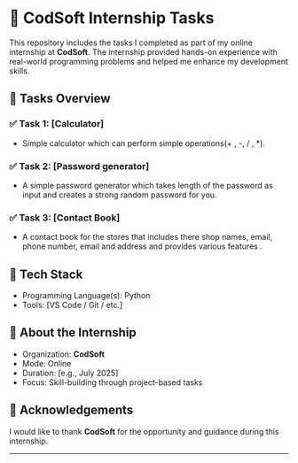 # 💼 CodSoft Internship Tasks

This repository includes the tasks I completed as part of my online internship at **CodSoft**. The internship provided hands-on experience with real-world programming problems and helped me enhance my development skills.

## 📁 Tasks Overview

### ✅ Task 1: [Calculator]

* Simple calculator which can perform simple operations(+ , -, / , \*).

### ✅ Task 2: [Password generator]

* A simple password generator which takes length of the password as input and creates a strong random password for you.

### ✅ Task 3: [Contact Book]

* A contact book for the stores that includes there shop names, email, phone number, email and address and provides various features .

## 🚀 Tech Stack

* Programming Language(s): Python
* Tools: [VS Code / Git / etc.]

## 📌 About the Internship

* Organization: **CodSoft**
* Mode: Online
* Duration: [e.g., July 2025]
* Focus: Skill-building through project-based tasks

## 🙌 Acknowledgements

I would like to thank **CodSoft** for the opportunity and guidance during this internship.

---

